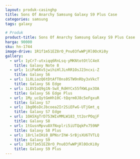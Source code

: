 ```yaml
---
layout: produk-casinghp
title: Sons Of Anarchy Samsung Galaxy S9 Plus Case
categories: samsung
tags: galaxy

# Produk
product-title: Sons Of Anarchy Samsung Galaxy S9 Plus Case
harga: 90000
sku: hn-1744
image-drive: 1R1f1m51EZ8rO_Pnu03fwWPjRl0OcKi0y
gallery:
  - url: 1yCr7-utxiqq6RnLsq-yMKNtotOtlC4eX
    title: Galaxy Note 8
  - url: 1ciPa6Kv5jwihiHlJLnRR1OsJ23ncxi-Z
    title: Galaxy S6
  - url: 1L0LiazQ6tDtAfT0ns0STW9nRby3xVkcT
    title: Galaxy S6 Edge
  - url: 1L8VIoQ9g1N-SwX_RdHYCx55fKWLpx3OA
    title: Galaxy S6 Edge Plus
  - url: 1My_ucQytGmHh10C-tQqrm0J8c5eFgxuR
    title: Galaxy S7
  - url: 1bg06sDcJbcoea2Ir2SiEFwG-UTjGmt_q
    title: Galaxy S7 Edge
  - url: 1OA5XgTrD753WIxMMLW183_tt2orPOqjF
    title: Galaxy S8
  - url: 1tGusnMpvu8XfNxplri5iUTQqkPx759NP
    title: Galaxy S8 Plus
  - url: 18rLleIHi0_BPNsrIhW-SrBjsXU6TVTLQ
    title: Galaxy S9
  - url: 1R1f1m51EZ8rO_Pnu03fwWPjRl0OcKi0y
    title: Galaxy S9 Plus
---
```

